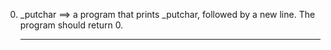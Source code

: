 0. _putchar ==> a program that prints _putchar, followed by a new line. The program should return 0.<hr>

